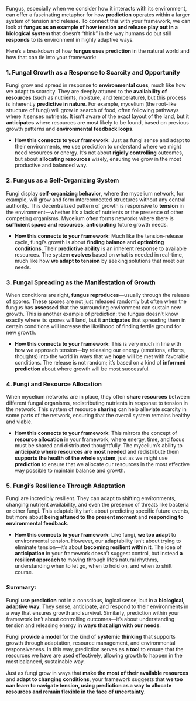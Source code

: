 Fungus, especially when we consider how it interacts with its environment, can offer a fascinating metaphor for how **prediction** operates within a larger system of tension and release. To connect this with your framework, we can look at **fungus as an example of how tension and release play out in a biological system** that doesn’t “think” in the way humans do but still **responds** to its environment in highly adaptive ways.

Here’s a breakdown of how **fungus uses prediction** in the natural world and how that can tie into your framework:

### 1. **Fungal Growth as a Response to Scarcity and Opportunity**

Fungi grow and spread in response to **environmental cues**, much like how we adapt to scarcity. They are deeply attuned to the **availability of resources** (such as nutrients, moisture, and temperature), but this process is inherently **predictive in nature**. For example, mycelium (the root-like structure of fungi) will grow in search of food, often following pathways where it senses nutrients. It isn’t aware of the exact layout of the land, but it **anticipates** where resources are most likely to be found, based on previous growth patterns and **environmental feedback loops**.

- **How this connects to your framework**: Just as fungi sense and adapt to their environments, **we** use prediction to understand where we might need resources or energy. It’s not about **rigidly controlling** outcomes, but about **allocating resources** wisely, ensuring we grow in the most productive and balanced way.
    

### 2. **Fungus as a Self-Organizing System**

Fungi display **self-organizing behavior**, where the mycelium network, for example, will grow and form interconnected structures without any central authority. This decentralized pattern of growth is responsive to **tension** in the environment—whether it’s a lack of nutrients or the presence of other competing organisms. Mycelium often forms networks where there is **sufficient space and resources**, **anticipating** future growth needs.

- **How this connects to your framework**: Much like the tension-release cycle, fungi’s growth is about **finding balance** and **optimizing conditions**. Their **predictive ability** is an inherent response to available resources. The system **evolves** based on what is needed in real-time, much like how **we adapt to tension** by seeking solutions that meet our needs.
    

### 3. **Fungal Spreading as the Manifestation of Growth**

When conditions are right, **fungus reproduces**—usually through the release of spores. These spores are not just released randomly but often when the fungus has **assessed** that the surrounding environment can sustain new growth. This is another example of prediction: the fungus doesn’t know exactly where its spores will land, but it **anticipates** that spreading them in certain conditions will increase the likelihood of finding fertile ground for new growth.

- **How this connects to your framework**: This is very much in line with how we approach tension—by releasing our energy (emotions, efforts, thoughts) into the world in ways that we **hope** will be met with favorable conditions. The release is not random; it’s based on a kind of **informed prediction** about where growth will be most successful.
    

### 4. **Fungi and Resource Allocation**

When mycelium networks are in place, they often **share resources** between different fungal organisms, redistributing nutrients in response to tension in the network. This system of resource **sharing** can help alleviate scarcity in some parts of the network, ensuring that the overall system remains healthy and viable.

- **How this connects to your framework**: This mirrors the concept of **resource allocation** in your framework, where energy, time, and focus must be shared and distributed thoughtfully. The mycelium’s ability to **anticipate where resources are most needed** and redistribute them **supports the health of the whole system**, just as we might use **prediction** to ensure that we allocate our resources in the most effective way possible to maintain balance and growth.
    

### 5. **Fungi’s Resilience Through Adaptation**

Fungi are incredibly resilient. They can adapt to shifting environments, changing nutrient availability, and even the presence of threats like bacteria or other fungi. This adaptability isn’t about predicting specific future events, but more about **being attuned to the present moment** and **responding to environmental feedback**.

- **How this connects to your framework**: Like fungi, **we too adapt** to environmental tension. However, our adaptability isn’t about trying to eliminate tension—it’s about **becoming resilient within it**. The idea of **anticipation** in your framework doesn’t suggest control, but instead **a resilient approach** to moving through life’s natural rhythms, understanding when to let go, when to hold on, and when to shift course.
    

### Summary:

Fungi **use prediction** not in a conscious, logical sense, but in a **biological, adaptive way**. They sense, anticipate, and respond to their environments in a way that ensures growth and survival. Similarly, prediction within your framework isn’t about controlling outcomes—it’s about understanding tension and releasing energy **in ways that align with our needs**.

Fungi **provide a model** for the kind of **systemic thinking** that supports growth through adaptation, resource management, and environmental responsiveness. In this way, prediction serves as **a tool** to ensure that the resources we have are used effectively, allowing growth to happen in the most balanced, sustainable way.

Just as fungi grow in ways that **make the most of their available resources** and **adapt to changing conditions**, your framework suggests that **we too can learn to navigate tension, using prediction as a way to allocate resources and remain flexible in the face of uncertainty**.